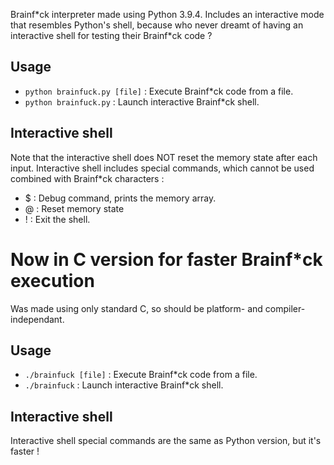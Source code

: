 Brainf\*ck interpreter made using Python 3.9.4. Includes an interactive mode that resembles Python's shell, because who never dreamt of having an interactive shell for testing their Brainf\*ck code ?

## Usage
- `python brainfuck.py [file]` : Execute Brainf\*ck code from a file.
- `python brainfuck.py`        : Launch interactive Brainf\*ck shell.

## Interactive shell
Note that the interactive shell does NOT reset the memory state after each input.
Interactive shell includes special commands, which cannot be used combined with Brainf*ck characters :
- $ : Debug command, prints the memory array.
- @ : Reset memory state
- ! : Exit the shell.

# Now in C version for faster Brainf\*ck execution
Was made using only standard C, so should be platform- and compiler-independant.

## Usage
- `./brainfuck [file]`        : Execute Brainf\*ck code from a file.
- `./brainfuck`               : Launch interactive Brainf\*ck shell.

## Interactive shell
Interactive shell special commands are the same as Python version, but it's faster ! 
